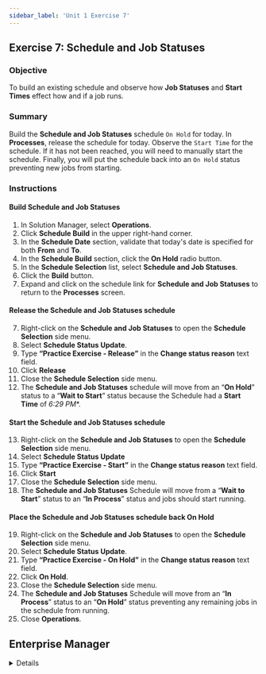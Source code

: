 ```yaml
---
sidebar_label: 'Unit 1 Exercise 7'
---
```


## Exercise 7: Schedule and Job Statuses 

### Objective

To build an existing schedule and observe how **Job Statuses** and **Start Times** effect how and if a job runs.

### Summary

Build the **Schedule and Job Statuses** schedule ```On Hold``` for today. In **Processes**, release the schedule for today. Observe the ```Start Time``` for the schedule. If it has not been reached, you will need to manually start the schedule. Finally, you will put the schedule back into an ```On Hold``` status preventing new jobs from starting.

### Instructions

####	Build Schedule and Job Statuses
1.  In Solution Manager, select **Operations**. 
2.  Click **Schedule Build** in the upper right-hand corner. 
3.  In the **Schedule Date** section, validate that today's date is specified for both **From** and **To**.
3.  In the **Schedule Build** section, click the **On Hold** radio button.
4.  In the **Schedule Selection** list, select **Schedule and Job Statuses**.
5.  Click the **Build** button.
6.	Expand and click on the schedule link for **Schedule and Job Statuses** to return to the **Processes** screen.

#### Release the Schedule and Job Statuses schedule
7.  Right-click on the **Schedule and Job Statuses** to open the **Schedule Selection** side menu.
8.  Select **Schedule Status Update**.
9.  Type **“Practice Exercise - Release”** in the **Change status reason** text field.
10. Click **Release**
11. Close the **Schedule Selection** side menu.
12.	The **Schedule and Job Statuses** schedule will move from an “**On Hold**” status to a “**Wait to Start**” status because the Schedule had a **Start Time** of **6:29* PM**.

#### Start the Schedule and Job Statuses schedule
13. Right-click on the **Schedule and Job Statuses** to open the **Schedule Selection** side menu.
14. Select **Schedule Status Update**
15. Type **“Practice Exercise - Start”** in the **Change status reason** text field.
16. Click **Start**
17. Close the **Schedule Selection** side menu.
18. The **Schedule and Job Statuses** Schedule will move from a “**Wait to Start**” status to an “**In Process**” status and jobs should start running.

#### Place the Schedule and Job Statuses schedule back On Hold
19. Right-click on the **Schedule and Job Statuses** to open the **Schedule Selection** side menu.
20. Select **Schedule Status Update**.
21. Type **“Practice Exercise - On Hold”** in the **Change status reason** text field.
22. Click **On Hold**.
23. Close the **Schedule Selection** side menu.
24. The **Schedule and Job Statuses** Schedule will move from an “**In Process**” status to an “**On Hold**” status preventing any remaining jobs in the schedule from running.
25. Close **Operations**.



## Enterprise Manager

<details>

:::tip [Walkthrough Video - Unit 1 Exercise 7](../static/videobasic/U1E7.mp4)

:::

#### Build Schedule and Job Statuses
1.  Under the **Operation** topic, double-click on **Schedule Build**. 
2.  In the **Schedule Selection** section, select **Schedule and Job Statuses**.
3.  Validate that today's date is specified for both **From** and **To**. 
4.  Click the **Build** button.
5.  In the **Build Properties** pop-up, click the **On Hold** radio button.
6.  Click **OK**.
7.  Close the **Build Schedules** screen.

#### Release **Schedule and Job Statuses** using one of the **Operations Screens**. The instructions below use the **Matrix** screen.
8.  Under the **Operation** topic, double-click on **Matrix**. 
9.  Verify that the current date is selected in the **Calendar** on the upper left hand of the **Matrix** screen.
10. Select the **Schedule and Job Statuses** schedule to see the jobs.
11. Right-click on the **Schedule and Job Statuses** schedule and select **Release** from the menu.
12. Type **“Practice Exercise - Release”** in the **Enter a short explanation for this status change** text field.
13. Click **OK**.
14. The **Schedule and Job Statuses Schedule** will move from an “**On Hold**” status to a “**Wait to Start**” status because the Schedule had a **Start Time** of **18:30**.

#### Start the Schedule
15. Right-Click on the **Schedule and Job Statuses Schedule** from the **Schedule** selection area again.
16. Select **Start** from the menu.
17. Verify that the information in the pop-up window is true.
18. Type “**Practice Exercise - Start**” in the **Enter a short explanation for this status change** text field.
19. Click **OK**.
20. The **Schedule and Job Statuses** Schedule will move from a “**Wait to Start**” status to an “**In Process**” status and Jobs should start running.

#### Hold the Schedule
22.  Right-Click on the **Schedule and Job Statuses** Schedule from the **Schedule** menu again.
23.  Select **Hold** from the menu.
24.  Verify that the information in the pop-up window is true.
25.  Type “**Practice Exercise - Hold**” in the **Enter a short explanation for this status change** text field.
26.  Click **OK**.
27.  The **Schedule and Job Statuses** Schedule will move from an “**In Process**” status to an “**On Hold**” status.
28.  Jobs currently running will continue to run, but nothing new will kick off until the Schedule is released.

</details>
